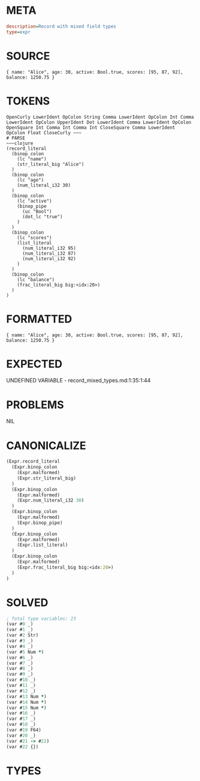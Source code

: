 # META
~~~ini
description=Record with mixed field types
type=expr
~~~
# SOURCE
~~~roc
{ name: "Alice", age: 30, active: Bool.true, scores: [95, 87, 92], balance: 1250.75 }
~~~
# TOKENS
~~~text
OpenCurly LowerIdent OpColon String Comma LowerIdent OpColon Int Comma LowerIdent OpColon UpperIdent Dot LowerIdent Comma LowerIdent OpColon OpenSquare Int Comma Int Comma Int CloseSquare Comma LowerIdent OpColon Float CloseCurly ~~~
# PARSE
~~~clojure
(record_literal
  (binop_colon
    (lc "name")
    (str_literal_big "Alice")
  )
  (binop_colon
    (lc "age")
    (num_literal_i32 30)
  )
  (binop_colon
    (lc "active")
    (binop_pipe
      (uc "Bool")
      (dot_lc "true")
    )
  )
  (binop_colon
    (lc "scores")
    (list_literal
      (num_literal_i32 95)
      (num_literal_i32 87)
      (num_literal_i32 92)
    )
  )
  (binop_colon
    (lc "balance")
    (frac_literal_big big:<idx:20>)
  )
)
~~~
# FORMATTED
~~~roc
{ name: "Alice", age: 30, active: Bool.true, scores: [95, 87, 92], balance: 1250.75 }
~~~
# EXPECTED
UNDEFINED VARIABLE - record_mixed_types.md:1:35:1:44
# PROBLEMS
NIL
# CANONICALIZE
~~~clojure
(Expr.record_literal
  (Expr.binop_colon
    (Expr.malformed)
    (Expr.str_literal_big)
  )
  (Expr.binop_colon
    (Expr.malformed)
    (Expr.num_literal_i32 30)
  )
  (Expr.binop_colon
    (Expr.malformed)
    (Expr.binop_pipe)
  )
  (Expr.binop_colon
    (Expr.malformed)
    (Expr.list_literal)
  )
  (Expr.binop_colon
    (Expr.malformed)
    (Expr.frac_literal_big big:<idx:20>)
  )
)
~~~
# SOLVED
~~~clojure
; Total type variables: 23
(var #0 _)
(var #1 _)
(var #2 Str)
(var #3 _)
(var #4 _)
(var #5 Num *)
(var #6 _)
(var #7 _)
(var #8 _)
(var #9 _)
(var #10 _)
(var #11 _)
(var #12 _)
(var #13 Num *)
(var #14 Num *)
(var #15 Num *)
(var #16 _)
(var #17 _)
(var #18 _)
(var #19 F64)
(var #20 _)
(var #21 -> #22)
(var #22 {})
~~~
# TYPES
~~~roc
~~~
